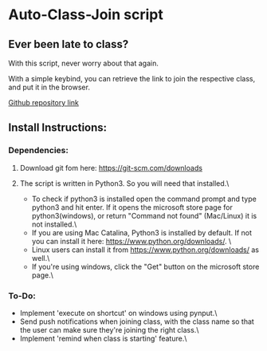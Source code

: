 # Auto-Class-Join script

## Ever been late to class?
With this script, never worry about that again. 

With a simple keybind, you can retrieve the link to join the respective class, and put it in the browser.

[Github repository link](https://github.com/Phantasm702/Auto-Join-Class)

## Install Instructions:
### Dependencies:
1. Download git fom here: https://git-scm.com/downloads
2. The script is written in Python3. So you will need that installed.\

    - To check if python3 is installed open the command prompt and type python3 and hit enter. If it opens the microsoft store page for python3(windows), or return "Command not found" (Mac/Linux) it is not installed.\
    - If you are using Mac Catalina, Python3 is installed by default. If not you can install it here: https://www.python.org/downloads/.  \
    - Linux users can install it from https://www.python.org/downloads/ as well.\
    - If you're using windows, click the "Get" button on the microsoft store page.\



### To-Do:
- Implement 'execute on shortcut' on windows using pynput.\
- Send push notifications when joining class, with the class name so that the user can make sure they're joining the right class.\
- Implement 'remind when class is starting' feature.\